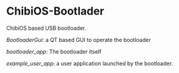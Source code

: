 ChibiOS-Bootlader
=================

ChibiOS based USB bootloader.

*BootloaderGui*: a QT based GUI to operate the bootloader

*bootloader_app*: The bootloader itself

*example_user_app*: a user application launched by the bootloader.
